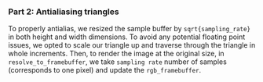 ### Part 2: Antialiasing triangles 

To properly antialias, we resized the sample buffer by `sqrt{sampling_rate}` in both height and width dimensions. To avoid any potential floating point issues, we opted to scale our triangle up and traverse through the triangle in whole increments. Then, to render the image at the original size, in `resolve_to_framebuffer`, we take `sampling rate` number of samples (corresponds to one pixel) and update the `rgb_framebuffer`.